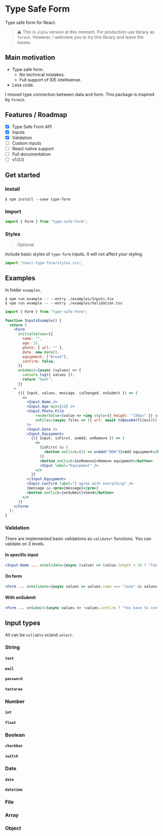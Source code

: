 # Type Safe Form

Type safe form for React.

> :warning: This is `alpha` version at this moment. For production use library as `formik`. However, I welcome you to try this library and leave the issues.

## Main motivation

- Type safe form.
  - No technical mistakes.
  - Full support of IDE intellisense.
- Less code.

I missed type connection between data and form.
This package is inspired by `formik`.

## Features / Roadmap

- [x] Type Safe Form API
- [x] Inputs
- [x] Validation
- [ ] Custom inputs
- [ ] React native support
- [ ] Full documentation
- [ ] v1.0.0

## Get started

### Install

```
$ npm install --save type-form
```

### Import

```jsx
import { Form } from "type-safe-form";
```

### Styles

> Optional

Include basic styles of `type-form` inputs.
It will not affect your styling.

```jsx
import "react-type-form/styles.css";
```

## Examples

In folder `examples`.

```
$ npm run example -- --entry ./examples/Inputs.tsx
$ npm run example -- --entry ./examples/Validation.tsx
```

```jsx
import { Form } from "type-safe-form";

function InputsExample() {
  return (
    <Form
      initialValues={{
        name: "",
        age: 25,
        photo: { url: "" },
        date: new Date(),
        equipment: ["Bread"],
        confirm: false,
      }}
      onSubmit={async (values) => {
        console.log({ values });
        return "Sent";
      }}
    >
      {({ Input, values, message, isChanged, onSubmit }) => (
        <>
          <Input.Name />
          <Input.Age min={18} />
          <Input.Photo.File
              renderValue={value => <img style={{ height: "150px" }} src={value.url} />}
              onFiles={async files => ({ url: await toBase64(files[0]) })}
          />
          <Input.Date />
          <Input.Equipment>
            {({ Input, isFirst, onAdd, onRemove }) => (
              <>
                {isFirst && (
                  <button onClick={() => onAdd("NEW")}>Add equipment</button>
                )}
                <button onClick={onRemove}>Remove equipment</button>
                <Input label="Equipment" />
              </>
            )}
          </Input.Equipment>
          <Input.Confirm label="I agree with everything" />
          {message && <pre>{message}</pre>}
          <button onClick={onSubmit}>Send</button>
        </>
      )}
    </Form>
  );
}
```

### Validation

There are implemented basic validations as `validate*` functions.
You can validate on 3 levels.

#### In specific input

```jsx
<Input.Name ... onValidate={async (value) => (value.length > 50 ? "Too long" : true)} />
```

#### On form

```jsx
<Form ... onValidate={async values => values.name === "Jane" && values.age > 30 ? "Jane, you are too old" : true} />
```

#### With onSubmit

```jsx
<Form ... onSubmit={async values => !values.confirm ? "You have to confirm" : await sendForm(values)} />
```

## Input types

All can be `nullable` or/and `select`.

### String

#### `text`

#### `mail`

#### `password`

#### `textarea`

### Number

#### `int`

#### `float`

### Boolean

#### `checkbox`

#### `switch`

### Date

#### `date`

#### `datetime`

### File

### Array

### Object
